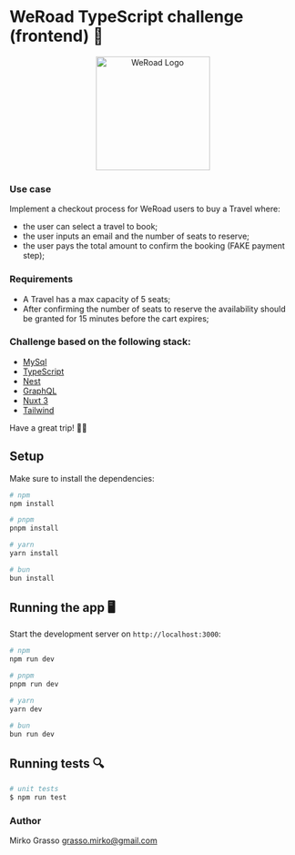 # WeRoad TypeScript challenge (frontend) 🛫

<p align="center">
  <img src="https://theme.zdassets.com/theme_assets/9115960/ef5800cc529889d180b05b57e40dd50e5c7adb73.png" width="200" alt="WeRoad Logo" />
</p>

### Use case
Implement a checkout process for WeRoad users to buy a Travel where:
- the user can select a travel to book;
- the user inputs an email and the number of seats to reserve;
- the user pays the total amount to confirm the booking (FAKE payment step);

### Requirements
- A Travel has a max capacity of 5 seats;
- After confirming the number of seats to reserve the availability should be granted for 15 minutes before the cart expires;

### Challenge based on the following stack:
- [MySql](https://github.com/mysql/mysql-server)
- [TypeScript](https://github.com/microsoft/TypeScript)
- [Nest](https://github.com/nestjs/nest)
- [GraphQL](https://github.com/graphql)
- [Nuxt 3](https://github.com/nuxt/nuxt)
- [Tailwind](https://tailwindcss.com/)

Have a great trip! 👩‍✈️

## Setup

Make sure to install the dependencies:

```bash
# npm
npm install

# pnpm
pnpm install

# yarn
yarn install

# bun
bun install
```

## Running the app 🖥️

Start the development server on `http://localhost:3000`:

```bash
# npm
npm run dev

# pnpm
pnpm run dev

# yarn
yarn dev

# bun
bun run dev
```

## Running tests 🔍

```bash
# unit tests
$ npm run test
```

### Author
Mirko Grasso
grasso.mirko@gmail.com